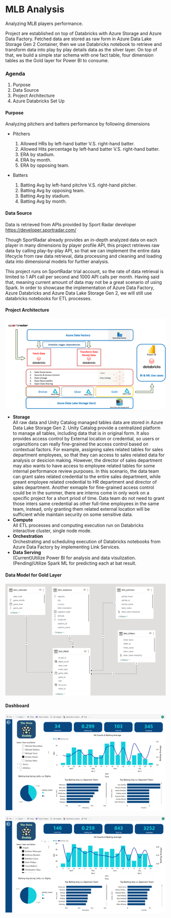 # MLB Analysis
Analyzing MLB players performance.

Project are established on top of Databricks with Azure Storage and Azure Data Factory.
Fetched data are stored as raw form in Azure Data Lake Storage Gen 2 Container, then we use Databricks notebook to retrieve and transform data into play by play details data as the silver layer. On top of that, we build a simple star schema with one fact table, four dimension tables as the Gold layer for Power BI to consume.

### Agenda

1. Purpose
2. Data Source
3. Project Architecture
4. Azure Databricks Set Up


#### Purpose
Analyzing pitchers and batters performance by following dimensions
* Pitchers
  1. Allowed HRs by left-hand batter V.S. right-hand batter.
  2. Allowed Hits percentage by left-hand batter V.S. right-hand batter.
  3. ERA by stadium.
  4. ERA by month.
  5. ERA by opposing team.

* Batters
  1. Batting Avg by left-hand pitchre V.S. right-hand pitcher.
  2. Batting Avg by opposing team.
  3. Batting Avg by stadium.
  4. Batting Avg by month.

#### Data Source
Data is retrieved from APIs provided by Sport Radar developer
https://developer.sportradar.com/

Though SportRadar already provides an in-depth analyzed data on each player in many dimensions by player profile API, this project retrieves raw data by calling play-by-play API, so that we can implement the entire data lifecycle from raw data retrieval, data processing and cleaning and loading data into dimensional models for further analysis.

This project runs on SportRadar trial account, so the rate of data retrieval is limited to 1 API call per second and 1000 API calls per month. Having said that, meaning current amount of data may not be a great scenario of using Spark. In order to showcase the implementation of Azure Data Factory, Azure Databricks and Azure Data Lake Storage Gen 2, we will still use databricks notebooks for ETL processes. 

#### Project Architecture
![Architecture](https://github.com/asd855280/mlb_analysis/blob/main/materials/Archi-pic.png?raw=true)
* **Storage**  
  All raw data and Unity Catalog managed tables data are stored in Azure Data Lake Storage Gen 2.
  Unity Catalog provide a centralized platform to manage all tables, including data that is in original form. It also provides access control by External location or credential, so users or organzitions can really fine-grained the access control based on contextual factors. For example, assigning sales related tables for sales department employees, so that they can access to sales related data for analysis or desicion making. However, the director of sales department may also wants to have access to employee related tables for some internal performance review purposes. In this scenario, the data team can grant sales related credential to the entire sales department, while greant employee related credential to HR department and director of sales department. Another exmaple for fine-grained access control could be in the summer, there are interns come in only work on a specific project for a short priod of time. Data team do not need to grant those inters same credential as other full-time employees in the same team, instead, only granting them related external location will be sufficient while maintain security on some sensitive data.  
* **Compute**  
  All ETL processes and computing execution run on Databricks interactive cluster, single node mode.
* **Orchestration**  
  Orchestrating and scheduling execution of Databricks notebooks from Azure Data Factory by implementing Link Services. 
* **Data Serving**  
  (Current)Utilize Power BI for analysis and data visulization.  
  (Pending)Utilize Spark ML for predicting each at bat result.

#### Data Model for Gold Layer
![Data Model](https://github.com/asd855280/mlb_analysis/blob/main/materials/Screenshot-data-model.png?raw=true)

#### Dashboard
![Dashboard1](https://github.com/asd855280/mlb_analysis/blob/main/materials/Screenshot-batter.png?raw=true)

![Dashboard2](https://github.com/asd855280/mlb_analysis/blob/main/materials/Screenshot-batting-team.png?raw=true)
